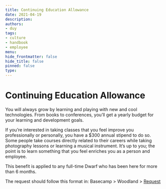 ```yaml
---
title: Continuing Education Allowance
date: 2021-04-19
description: 
authors: 
- duy
tags: 
- culture
- handbook
- employee
menu: 
hide_frontmatter: false
hide_title: false
pinned: false
type:
---
```

# Continuing Education Allowance
You will always grow by learning and playing with new and cool technologies. From books to conferences, you’ll get a yearly budget for your learning and development goals.

If you’re interested in taking classes that you feel improve you professionally or personally, you have a $300 annual stipend to do so. Some people take courses directly related to their careers while taking photography lessons or learning a musical instrument. It’s up to you; the point is to learn something that you feel enriches you as a person and employee.

This benefit is applied to any full-time Dwarf who has been here for more than 6 months.

The request should follow this format in: Basecamp > Woodland > [Request](https://3.basecamp.com/4108948/buckets/9403032/todolists/1557155199)

